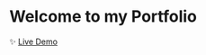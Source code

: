 <h1>
    Welcome to my Portfolio
</h1>


<!--![demo](./public/assests/docs/demo.png) -->

✨ [Live Demo](https://felixvnolasco-portfolio-axef07c3r-felixvnolasco.vercel.app/#)


<!-- ALL-CONTRIBUTORS-LIST:START - Do not remove or modify this section -->
<!-- prettier-ignore-start -->
<!-- markdownlint-disable -->


<!-- markdownlint-restore -->
<!-- prettier-ignore-end -->

<!-- ALL-CONTRIBUTORS-LIST:END -->
